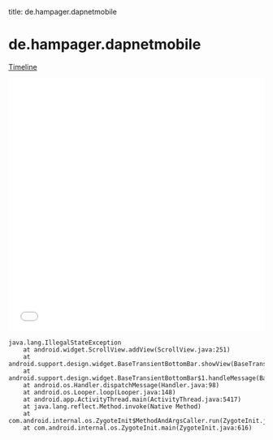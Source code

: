 title: de.hampager.dapnetmobile

# de.hampager.dapnetmobile

[Timeline](./vis-timeline.html)

<iframe src="./vis-timeline.html" width="100%" height="500px" style="border:none;"></iframe>

```
java.lang.IllegalStateException
	at android.widget.ScrollView.addView(ScrollView.java:251)
	at android.support.design.widget.BaseTransientBottomBar.showView(BaseTransientBottomBar.java:436)
	at android.support.design.widget.BaseTransientBottomBar$1.handleMessage(BaseTransientBottomBar.java:177)
	at android.os.Handler.dispatchMessage(Handler.java:98)
	at android.os.Looper.loop(Looper.java:148)
	at android.app.ActivityThread.main(ActivityThread.java:5417)
	at java.lang.reflect.Method.invoke(Native Method)
	at com.android.internal.os.ZygoteInit$MethodAndArgsCaller.run(ZygoteInit.java:726)
	at com.android.internal.os.ZygoteInit.main(ZygoteInit.java:616)

```



